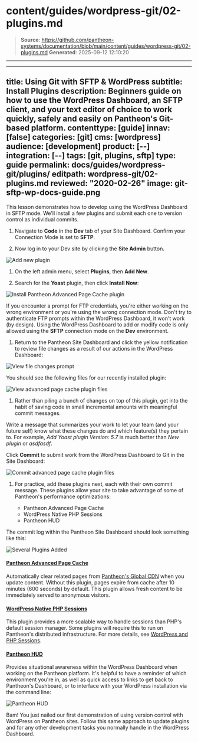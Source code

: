 # content/guides/wordpress-git/02-plugins.md

> **Source**: https://github.com/pantheon-systems/documentation/blob/main/content/guides/wordpress-git/02-plugins.md
> **Generated**: 2025-09-12 12:10:20

---

---
title: Using Git with SFTP & WordPress
subtitle: Install Plugins
description: Beginners guide on how to use the WordPress Dashboard, an SFTP client, and your text editor of choice to work quickly, safely and easily on Pantheon's Git-based platform.
contenttype: [guide]
innav: [false]
categories: [git]
cms: [wordpress]
audience: [development]
product: [--]
integration: [--]
tags: [git, plugins, sftp]
type: guide
permalink: docs/guides/wordpress-git/plugins/
editpath: wordpress-git/02-plugins.md
reviewed: "2020-02-26"
image: git-sftp-wp-docs-guide.png
---

This lesson demonstrates how to develop using the WordPress Dashboard in SFTP mode. We'll install a few plugins and submit each one to version control as individual commits.

1. Navigate to **<Icon icon="code" /> Code** in the **<Icon icon="wrench" /> Dev** tab of your Site Dashboard. Confirm your Connection Mode is set to **SFTP**.

1. Now log in to your Dev site by clicking the **<Icon icon="externalLink" /> Site Admin** button.

  ![Add new plugin](../../../images/guides/git-wordpress/sftp-mode.png)

1. On the left admin menu, select **Plugins**, then **Add New**.

1. Search for the **Yoast** plugin, then click **Install Now**:

  ![Install Pantheon Advanced Page Cache plugin](../../../images/guides/git-wordpress/install-yoast.png)

  If you encounter a prompt for FTP credentials, you're either working on the wrong environment or you're using the wrong connection mode. Don't try to authenticate FTP prompts within the WordPress Dashboard, it won't work (by design). Using the WordPress Dashboard to add or modify code is only allowed using the **SFTP** connection mode on the **<Icon icon="wrench" /> Dev** environment.

1. Return to the Pantheon Site Dashboard and click the yellow notification to review file changes as a result of our actions in the WordPress Dashboard:

  ![View file changes prompt](../../../images/guides/git-wordpress/file-changes.png)

  You should see the following files for our recently installed plugin:

  ![View advanced page cache plugin files](../../../images/guides/git-wordpress/view-yoast.png)

1. Rather than piling a bunch of changes on top of this plugin, get into the habit of saving code in small incremental amounts with meaningful commit messages.

  Write a message that summarizes your work to let your team (and your future self) know what these changes do and which feature(s) they pertain to. For example, _Add Yoast plugin Version: 5.7_ is much better than _New plugin_ or _asdfasdf_.

 Click **Commit** to submit work from the WordPress Dashboard to Git in the Site Dashboard:

  ![Commit advanced page cache plugin files](../../../images/guides/git-wordpress/commit-yoast.png)

1. For practice, add these plugins next, each with their own commit message. These plugins allow your site to take advantage of some of Pantheon's performance optimizations:

   - Pantheon Advanced Page Cache
   - WordPress Native PHP Sessions
   - Pantheon HUD

  The commit log within the Pantheon Site Dashboard should look something like this:

  ![Several Plugins Added](../../../images/guides/git-wordpress/several-plugins-added.png)

 <Accordion title="Learn more about these plugins" id="unique-anchor2" icon="lightbulb">

  #### [Pantheon Advanced Page Cache](https://wordpress.org/plugins/pantheon-advanced-page-cache/)

  Automatically clear related pages from [Pantheon's Global CDN](/guides/global-cdn) when you update content. Without this plugin, pages expire from cache after 10 minutes (600 seconds) by default. This plugin allows fresh content to be immediately served to anonymous visitors.

  #### [WordPress Native PHP Sessions](https://wordpress.org/plugins/pantheon-advanced-page-cache/)

  This plugin provides a more scalable way to handle sessions than PHP's default session manager. Some plugins will require this to run on Pantheon's distributed infrastructure. For more details, see [WordPress and PHP Sessions](/guides/php/wordpress-sessions/#troubleshooting-session-errors).

  #### [Pantheon HUD](https://wordpress.org/plugins/pantheon-hud/)

  Provides situational awareness within the WordPress Dashboard when working on the Pantheon platform. It's helpful to have a reminder of which environment you're in, as well as quick access to links to get back to Pantheon's Dashboard, or to interface with your WordPress installation via the command line:

  ![Pantheon HUD](../../../images/pantheon-hud.png)

 </Accordion>

Bam! You just nailed our first demonstration of using version control with WordPress on Pantheon sites. Follow this same approach to update plugins and for any other development tasks you normally handle in the WordPress Dashboard.

